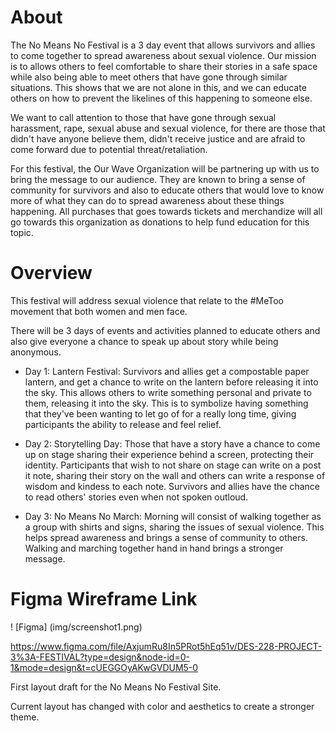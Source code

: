 # About
The No Means No Festival is a 3 day event that allows survivors and allies to come together to spread awareness about sexual violence. Our mission is to allows others to feel comfortable to share their stories in a safe space while also being able to meet others that have gone through similar situations. This shows that we are not alone in this, and we can educate others on how to prevent the likelines of this happening to someone else. 

We want to call attention to those that have gone through sexual harassment, rape, sexual abuse and sexual violence, for there are those that didn't have anyone believe them, didn't receive justice and are afraid to come forward due to potential threat/retaliation. 

For this festival, the Our Wave Organization will be partnering up with us to bring the message to our audience. They are known to bring a sense of community for survivors and also to educate others that would love to know more of what they can do to spread awareness about these things happening. All purchases that goes towards tickets and merchandize will all go towards this organization as donations to help fund education for this topic. 

# Overview
This festival will address sexual violence that relate to the #MeToo movement that both women and men face. 

There will be 3 days of events and activities planned to educate others and also give everyone a chance to speak up about story while being anonymous. 

- Day 1: Lantern Festival: Survivors and allies get a compostable paper lantern, and get a chance to write on the lantern before releasing it into the sky. This allows others to write something personal and private to them, releasing it into the sky. This is to symbolize having something that they've been wanting to let go of for a really long time, giving participants the ability to release and feel relief. 

- Day 2: Storytelling Day: Those that have a story have a chance to come up on stage sharing their experience behind a screen, protecting their identity. Participants that wish to not share on stage can write on a post it note, sharing their story on the wall and others can write a response of wisdom and kindess to each note. Survivors and allies have the chance to read others' stories even when not spoken outloud. 

- Day 3: No Means No March: Morning will consist of walking together as a group with shirts and signs, sharing the issues of sexual violence. This helps spread awareness and brings a sense of community to others. Walking and marching together hand in hand brings a stronger message. 

# Figma Wireframe Link 
! [Figma] (img/screenshot1.png)

https://www.figma.com/file/AxjumRu8In5PRot5hEq51v/DES-228-PROJECT-3%3A-FESTIVAL?type=design&node-id=0-1&mode=design&t=cUEGGOyAKwGVDUM5-0

First layout draft for the No Means No Festival Site. 

Current layout has changed with color and aesthetics to create a stronger theme.
